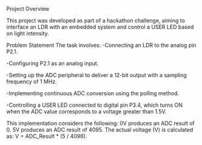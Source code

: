 Project Overview


This project was developed as part of a hackathon challenge, aiming to interface an LDR with an embedded system and control a USER LED based on light intensity.

Problem Statement
The task involves:
-Connecting an LDR to the analog pin P2.1.

-Configuring P2.1 as an analog input.

-Setting up the ADC peripheral to deliver a 12-bit output with a sampling frequency of 1 MHz.

-Implementing continuous ADC conversion using the polling method.

-Controlling a USER LED connected to digital pin P3.4, which turns ON when the ADC value corresponds to a voltage greater than 1.5V.

This implementation considers the following:
0V produces an ADC result of 0.
5V produces an ADC result of 4095.
The actual voltage (V) is calculated as:
V = ADC_Result * (5 / 4096).
